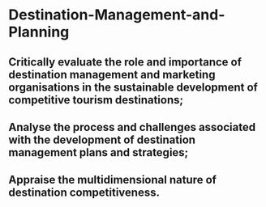 # Destination-Management-and-Planning
## Critically evaluate the role and importance of destination management and marketing organisations in the sustainable development of competitive tourism destinations; 
## Analyse the process and challenges associated with the development of destination management plans and strategies; 
## Appraise the multidimensional nature of destination competitiveness. 
